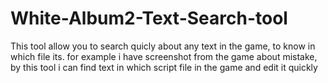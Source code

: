 # White-Album2-Text-Search-tool
This tool allow you to search quicly about any text in the game, to know in which file its. for example i have screenshot from the game about mistake, by this tool i can find text in which script file in the game and edit it quickly
